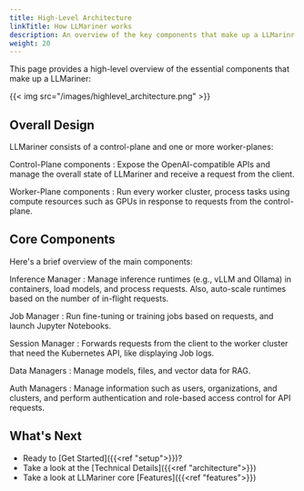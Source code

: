 ```yaml
---
title: High-Level Architecture
linkTitle: How LLMariner works
description: An overview of the key components that make up a LLMarinr.
weight: 20
---
```


This page provides a high-level overview of the essential components that make up a LLMariner:

<!-- original file is located at diagram/llmariner.excalidraw -->
{{< img src="/images/highlevel_architecture.png" >}}

## Overall Design

LLMariner consists of a control-plane and one or more worker-planes:

Control-Plane components
: Expose the OpenAI-compatible APIs and manage the overall state of LLMariner and receive a request from the client.

Worker-Plane components
: Run every worker cluster, process tasks using compute resources such as GPUs in response to requests from the control-plane.

## Core Components

Here's a brief overview of the main components:

Inference Manager
: Manage inference runtimes (e.g., vLLM and Ollama) in containers, load models, and process requests. Also, auto-scale runtimes based on the number of in-flight requests.

Job Manager
: Run fine-tuning or training jobs based on requests, and launch Jupyter Notebooks.

Session Manager
: Forwards requests from the client to the worker cluster that need the Kubernetes API, like displaying Job logs.

Data Managers
: Manage models, files, and vector data for RAG.

Auth Managers
: Manage information such as users, organizations, and clusters, and perform authentication and role-based access control for API requests.

## What's Next

- Ready to [Get Started]({{<ref "setup">}})?
- Take a look at the [Technical Details]({{<ref "architecture">}})
- Take a look at LLMariner core [Features]({{<ref "features">}})
